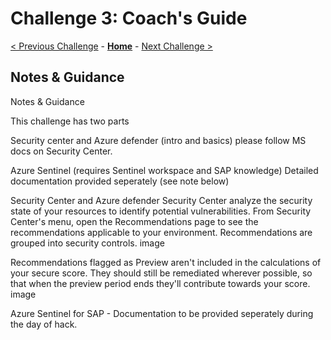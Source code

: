 # Challenge 3: Coach's Guide

[< Previous Challenge](./02-Azure-Monitor.md) - **[Home](README.md)** - [Next Challenge >](./04-Business-Continuity-and-DR.md)

## Notes & Guidance

Notes & Guidance

This challenge has two parts

Security center and Azure defender (intro and basics) please follow MS docs on Security Center.

Azure Sentinel (requires Sentinel workspace and SAP knowledge) Detailed documentation provided seperately (see note below)

Security Center and Azure defender Security Center analyze the security state of your resources to identify potential vulnerabilities. From Security Center's menu, open the Recommendations page to see the recommendations applicable to your environment. Recommendations are grouped into security controls.
image

Recommendations flagged as Preview aren't included in the calculations of your secure score. They should still be remediated wherever possible, so that when the preview period ends they'll contribute towards your score. image

Azure Sentinel for SAP - Documentation to be provided seperately during the day of hack.

